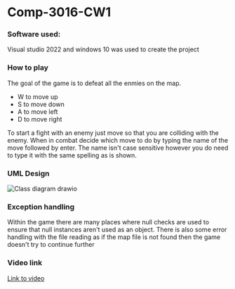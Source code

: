 # Comp-3016-CW1
### Software used:
Visual studio 2022 and windows 10 was used to create the project

### How to play
The goal of the game is to defeat all the enmies on the map.
- W to move up
- S to move down
- A to move left
- D to move right

To start a fight with an enemy just move so that you are colliding with the enemy. When in combat decide which move to do by typing the name of the move followed by enter. The name isn't case sensitive however you do need to type it with the same spelling as is shown.

### UML Design
![Class diagram drawio](https://github.com/LeoLewis136/Comp-3016-CW1/assets/91668872/3a6d5db5-d157-4800-8d99-8e07a8871a55)


### Exception handling
Within the game there are many places where null checks are used to ensure that null instances aren't used as an object. There is also some error handling with the file reading as if the map file is not found then the game doesn't try to continue further

### Video link
[Link to video](https://www.youtube.com/watch?v=l1VrLSh7yog)
